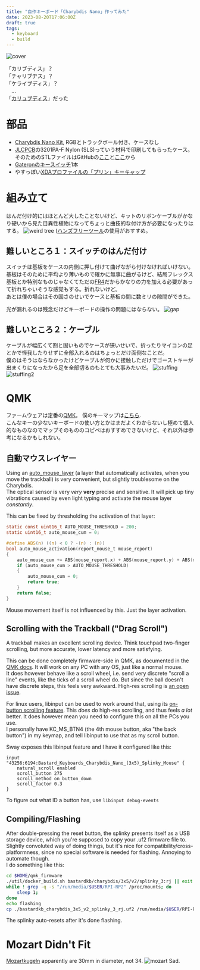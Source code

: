 ```yaml
---
title: "自作キーボード「Charybdis Nano」作ってみた"
date: 2023-08-20T17:06:00Z
draft: true
tags:
  - keyboard
  - build
---
```


![cover](cover.jpg)

「カリブディス」？  
「チャリブヂス」？  
「ケライブディス」？  
　…  
「[カリュブディス](https://ja.wikipedia.org/wiki/%E3%82%AB%E3%83%AA%E3%83%A5%E3%83%96%E3%83%87%E3%82%A3%E3%82%B9)」だった

# 部品
- [Charybdis Nano Kit](https://bastardkb.com/product/charybdis-nano-kit/), RGBとトラックボール付き、ケースなし
- [JLCPCB](https://jlcpcb.com/)の3201PA-F Nylon (SLS)っていう材料で印刷してもらったケース。そのためのSTLファイルはGitHubの[ここ](https://github.com/Bastardkb/Charybdis/tree/main/files/3x5%20nano)と[ここ](https://github.com/Bastardkb/Skeletyl/tree/main/V4)から
- [Gateronのキースイッチ](https://www.gateron.co/products/gateron-g-pro-2-0-switch-set?_pos=3&_sid=c316e5d73&_ss=r)1本
- やすっぽい[XDAプロファイルの「プリン」キーキャップ](https://www.amazon.co.jp/gp/product/B0BN5P62ML/ref=ppx_yo_dt_b_asin_title_o00_s00?ie=UTF8&th=1)

# 組み立て
はんだ付け的にはほとんど大したことないけど、キットのリボンケーブルがかなり硬いから見た目異性植物になってちょっと曲技的な付け方が必要になったりはする。
![weird tree](weird_tree.jpg)
([ハンズフリーツール](https://duckduckgo.com/?q=%E3%81%AF%E3%82%93%E3%81%A0%E4%BB%98%E3%81%91%E3%80%80%E3%83%8F%E3%83%B3%E3%82%BA%E3%83%95%E3%83%AA%E3%83%BC%E3%83%84%E3%83%BC%E3%83%AB&t=ffab&iar=images&iax=images&ia=images)の使用がおすすめ。

## 難しいところ１：スイッチのはんだ付け
スイッチは基板をケースの内側に押し付けて曲げながら付けなければいけない。  
基板はそのために平均より薄いもので確かに無事に曲がるけど、結局フレックス基板とか特別なものじゃなくてただの[FR4](https://ja.wikipedia.org/wiki/FR4)だからかなりの力を加える必要があって折れちゃいそうな感覚もする。折れないけど。  
あとは僕の場合はその固さのせいでケースと基板の間に数ミリの隙間ができた。  

光が漏れるのは残念だけどキーボードの操作の問題にはならない。
![gap](gap2.jpg)

## 難しいところ２：ケーブル
ケーブルが幅広くて割と固いものでケースが狭いせいで、折ったりマイコンの足とかで怪我したりせずに全部入れるのはちょっとだけ面倒なことだ。  
僕のはそうはならなかったけどケーブルが何かに接触しただけでゴーストキーが出まくりになったから足を全部切るのもとても大事みたいだ。
![stuffing](stuffing.jpg)
![stuffing2](stuffing2.jpg)

# QMK
ファームウェアは定番の[QMK](https://qmk.fm/)。 
僕のキーマップは[こちら](https://github.com/Rouji/Charybdis-QMK).  
こんなキーの少ないキーボードの使い方とかはまだよくわからないし極めて個人的なものなのでマップそのもののコピペはおすすめできないけど、それ以外は参考になるかもしれない。

## 自動マウスレイヤー
Using an [auto_mouse_layer](https://github.com/qmk/qmk_firmware/blob/master/docs/feature_pointing_device.md#automatic-mouse-layer-idpointing-device-auto-mouse) (a layer that automatically activates, when you move the trackball) is very convenient, but slightly troublesome on the Charybdis.  
The optical sensor is very *very* **very** precise and sensitive. It will pick up tiny vibrations caused by even light typing and activate the mouse layer *constantly*.  

This can be fixed by thresholding the activation of that layer:  
```C
static const uint16_t AUTO_MOUSE_THRESHOLD = 200;
static uint16_t auto_mouse_cum = 0;

#define ABS(n) ((n) < 0 ? -(n) : (n))
bool auto_mouse_activation(report_mouse_t mouse_report)
{
    auto_mouse_cum += ABS(mouse_report.x) + ABS(mouse_report.y) + ABS(mouse_report.h) + ABS(mouse_report.v);
    if (auto_mouse_cum > AUTO_MOUSE_THRESHOLD)
    {
        auto_mouse_cum = 0;
        return true;
    }
    return false;
}
```
Mouse movement itself is not influenced by this. Just the layer activation. 

## Scrolling with the Trackball ("Drag Scroll")
A trackball makes an excellent scrolling device. Think touchpad two-finger scrolling, but more accurate, lower latency and more satisfying.  

This can be done completely firmware-side in QMK, as documented in the [QMK docs](https://github.com/qmk/qmk_firmware/blob/master/docs/feature_pointing_device.md#drag-scroll-or-mouse-scroll). 
It will work on any PC with any OS, just like a normal mouse.  
It does however behave like a scroll wheel, i.e. send very discrete "scroll a line" events, like the ticks of a scroll wheel do. But since the ball doesn't have discrete steps, this feels very awkward. High-res scrolling is [an open issue](https://github.com/qmk/qmk_firmware/issues/17585). 

For linux users, libinput can be used to work around that, using its [on-button scrolling feature](https://wayland.freedesktop.org/libinput/doc/latest/scrolling.html#button-scrolling). This *does* do high-res scrolling, and thus feels *a lot* better. 
It does however mean you need to configure this on all the PCs you use.  
I personally have KC_MS_BTN4 (the 4th mouse button, aka "the back button") in my keymap, and tell libinput to use that as my scroll button.  

Sway exposes this libinput feature and I have it configured like this:  
```
input "43256:6194:Bastard_Keyboards_Charybdis_Nano_(3x5)_Splinky_Mouse" {
    natural_scroll enabled
    scroll_button 275
    scroll_method on_button_down
    scroll_factor 0.3
}
```
To figure out what ID a button has, use `libinput debug-events`

## Compiling/Flashing
After double-pressing the reset button, the splinky presents itself as a USB storage device, which you're supposed to copy your .uf2 firmware file to.  
Slightly convoluted way of doing things, but it's nice for compatibility/cross-platformness, since no special software is needed for flashing. Annoying to automate though.  
I do something like this:
```bash
cd $HOME/qmk_firmware
./util/docker_build.sh bastardkb/charybdis/3x5/v2/splinky_3:rj || exit 1
while ! grep -q -s "/run/media/$USER/RPI-RP2" /proc/mounts; do
    sleep 1;
done
echo flashing
cp ./bastardkb_charybdis_3x5_v2_splinky_3_rj.uf2 /run/media/$USER/RPI-RP2
```
The splinky auto-resets after it's done flashing.

# Mozart Didn't Fit
[Mozartkugeln](https://en.wikipedia.org/wiki/Mozartkugel) apparently are 30mm in diameter, not 34. 
![mozart](mozart.jpg)
Sad.
